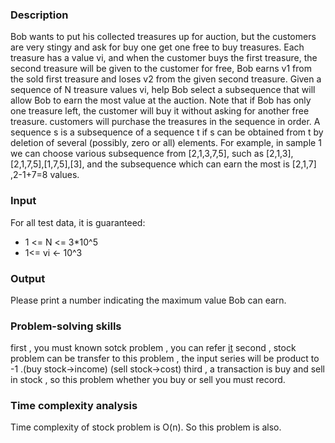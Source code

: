 <h3>Description</h3>
<p>
  Bob wants to put his collected treasures up for auction, but the customers are very stingy and ask for buy one get one free to buy treasures.
Each treasure has a value vi, and when the customer buys the first treasure, the second treasure will be given to the customer for free, Bob earns v1​ from the sold first treasure and loses v2 from the given second treasure.
Given a sequence of N treasure values vi, help Bob select a subsequence that will allow Bob to earn the most value at the auction.
Note that
if Bob has only one treasure left, the customer will buy it without asking for another free treasure.
customers will purchase the treasures in the sequence in order.
A sequence s is a subsequence of a sequence t if s can be obtained from t by deletion of several (possibly, zero or all) elements.
For example, in sample 1 we can choose various subsequence from [2,1,3,7,5], such as [2,1,3],[2,1,7,5],[1,7,5],[3], and the subsequence which can earn the most is [2,1,7] ,2-1+7=8 values.
</p>
<h3>Input</h3>
<p>
  For all test data, it is guaranteed:
    <ul>
      <li>1 <= N <= 3*10^5</li>
      <li>1<= vi <- 10^3</li>
    </ul>
</p>
<h3>Output</h3>
<p>
  Please print a number indicating the maximum value Bob can earn.
</p>
<h3>Problem-solving skills</h3>
<p>
  first , you must known sotck problem , you can refer <a href="https://leetcode.com/problems/best-time-to-buy-and-sell-stock-iv/">it</a>
  second , stock problem can be transfer to this problem , the input series will be product to -1 .(buy stock->income) (sell stock->cost)
  third , a transaction is buy and sell in stock , so this problem whether you buy or sell you must record.
</p>
<h3>Time complexity analysis</h3>
  <p>
    Time complexity of stock problem is O(n). So this problem is also.
  </p>
